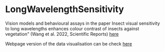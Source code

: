 # LongWavelengthSensitivity
 Vision models and behavioural assays in the paper Insect visual sensitivity to long wavelengths enhances colour contrast of insects against vegetation" (Wang et al. 2022, Scientific Reports) [here](https://www.nature.com/articles/s41598-021-04702-w)

Webpage version of the data visualisation can be check [here](https://luyiwangtw.github.io/LongWavelengthSensitivity/)
